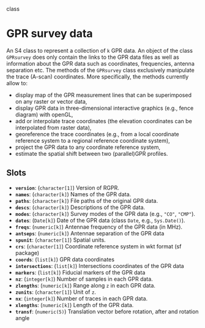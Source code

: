 class

# GPR survey data

An S4 class to represent a collection of `k` GPR data. An object of the class `GPRsurvey` does only contain the links to the GPR data files as well as information about the GPR data such as coordinates, frequencies, antenna separation etc. The methods of the `GPRsurvey` class exclusively manipulate the trace (A-scan) coordinates. More specifically, the methods currently allow to:

 * display map of the GPR measurement lines that can be superimposed on any raster or vector data,
 * display GPR data in three-dimensional interactive graphics (e.g., fence diagram) with openGL,
 * add or interpolate trace coordinates (the elevation coordinates can be interpolated from raster data),
 * georeference the trace coordinates (e.g., from a local coordinate reference system to a regional reference coordinate system),
 * project the GPR data to any coordinate reference system,
 * estimate the spatial shift between two (parallel)GPR profiles.

## Slots

- **`version`**: (`character[1]`) Version of RGPR.
- **`names`**: (`character[k]`) Names of the GPR data.
- **`paths`**: (`character[k]`) File paths of the original GPR data.
- **`descs`**: (`character[k]`) Descriptions of the GPR data.
- **`modes`**: (`character[k]`) Survey modes of the GPR data (e.g., `"CO"`, `"CMP"`).
- **`dates`**: (`Date[k]`) Date of the GPR data (class `Date`, e.g., `Sys.Date()`).
- **`freqs`**: (`numeric[k]`) Antennae frequency of the GPR data (in MHz).
- **`antseps`**: (`numeric[k]`) Antennae separation of the GPR data
- **`spunit`**: (`character[1]`) Spatial units.
- **`crs`**: (`character[1]`) Coordinate reference system in wkt format (sf package)
- **`coords`**: (`list[k]`) GPR data coordinates
- **`intersections`**: (`list[k]`) Intersections coordinates of the GPR data
- **`markers`**: (`list[k]`) Fiducial markers of the GPR data
- **`nz`**: (`integer[k]`) Number of samples in each GPR data.
- **`zlengths`**: (`numeric[k]`) Range along `z` in each GPR data.
- **`zunits`**: (`character[1]`) Unit of `z`.
- **`nx`**: (`integer[k]`) Number of traces in each GPR data.
- **`xlengths`**: (`numeric[k]`) Length of the GPR data.
- **`transf`**: (`numeric(5)`) Translation vector before rotation, after and rotation angle